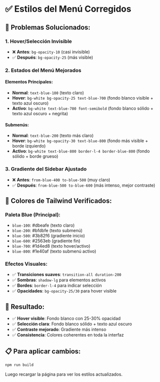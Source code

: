 # ✅ Estilos del Menú Corregidos

## 🎨 Problemas Solucionados:

### 1. **Hover/Selección Invisible**
- ❌ **Antes**: `bg-opacity-10` (casi invisible)
- ✅ **Después**: `bg-opacity-25` (más visible)

### 2. **Estados del Menú Mejorados**

#### **Elementos Principales:**
- **Normal**: `text-blue-100` (texto claro)
- **Hover**: `bg-white bg-opacity-25 text-blue-700` (fondo blanco visible + texto azul oscuro)
- **Activo**: `bg-white text-blue-700 font-semibold` (fondo blanco sólido + texto azul oscuro + negrita)

#### **Submenús:**
- **Normal**: `text-blue-200` (texto más claro)
- **Hover**: `bg-white bg-opacity-30 text-blue-800` (fondo más visible + borde izquierdo)
- **Activo**: `bg-white text-blue-800 border-l-4 border-blue-800` (fondo sólido + borde grueso)

### 3. **Gradiente del Sidebar Ajustado**
- ❌ **Antes**: `from-blue-400 to-blue-500` (muy claro)
- ✅ **Después**: `from-blue-500 to-blue-600` (más intenso, mejor contraste)

## 🎯 Colores de Tailwind Verificados:

### **Paleta Blue (Principal):**
- `blue-100`: #dbeafe (texto claro)
- `blue-200`: #bfdbfe (texto submenú)
- `blue-500`: #3b82f6 (gradiente inicio)
- `blue-600`: #2563eb (gradiente fin)
- `blue-700`: #1d4ed8 (texto hover/activo)
- `blue-800`: #1e40af (texto submenú activo)

### **Efectos Visuales:**
- ✅ **Transiciones suaves**: `transition-all duration-200`
- ✅ **Sombras**: `shadow-lg` para elementos activos
- ✅ **Bordes**: `border-l-4` para indicar selección
- ✅ **Opacidades**: `bg-opacity-25/30` para hover visible

## 🚀 Resultado:

- ✅ **Hover visible**: Fondo blanco con 25-30% opacidad
- ✅ **Selección clara**: Fondo blanco sólido + texto azul oscuro
- ✅ **Contraste mejorado**: Gradiente más intenso
- ✅ **Consistencia**: Colores coherentes en toda la interfaz

## 📋 Para aplicar cambios:

```bash
npm run build
```

Luego recargar la página para ver los estilos actualizados.

